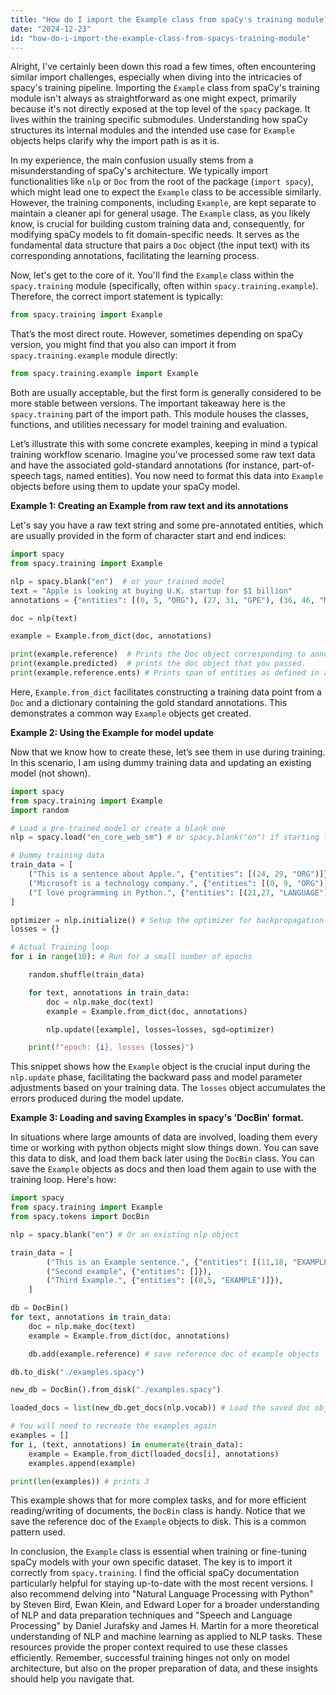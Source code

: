 ```yaml
---
title: "How do I import the Example class from spaCy's training module?"
date: "2024-12-23"
id: "how-do-i-import-the-example-class-from-spacys-training-module"
---
```


Alright,  I've certainly been down this road a few times, often encountering similar import challenges, especially when diving into the intricacies of spacy's training pipeline. Importing the `Example` class from spaCy's training module isn't always as straightforward as one might expect, primarily because it's not directly exposed at the top level of the `spacy` package. It lives within the training specific submodules. Understanding how spaCy structures its internal modules and the intended use case for `Example` objects helps clarify why the import path is as it is.

In my experience, the main confusion usually stems from a misunderstanding of spaCy's architecture. We typically import functionalities like `nlp` or `Doc` from the root of the package (`import spacy`), which might lead one to expect the `Example` class to be accessible similarly. However, the training components, including `Example`, are kept separate to maintain a cleaner api for general usage. The `Example` class, as you likely know, is crucial for building custom training data and, consequently, for modifying spaCy models to fit domain-specific needs. It serves as the fundamental data structure that pairs a `Doc` object (the input text) with its corresponding annotations, facilitating the learning process.

Now, let's get to the core of it. You'll find the `Example` class within the `spacy.training` module (specifically, often within `spacy.training.example`). Therefore, the correct import statement is typically:

```python
from spacy.training import Example
```

That’s the most direct route. However, sometimes depending on spaCy version, you might find that you also can import it from `spacy.training.example` module directly:

```python
from spacy.training.example import Example
```

Both are usually acceptable, but the first form is generally considered to be more stable between versions. The important takeaway here is the `spacy.training` part of the import path. This module houses the classes, functions, and utilities necessary for model training and evaluation.

Let’s illustrate this with some concrete examples, keeping in mind a typical training workflow scenario. Imagine you've processed some raw text data and have the associated gold-standard annotations (for instance, part-of-speech tags, named entities). You now need to format this data into `Example` objects before using them to update your spaCy model.

**Example 1: Creating an Example from raw text and its annotations**

Let's say you have a raw text string and some pre-annotated entities, which are usually provided in the form of character start and end indices:

```python
import spacy
from spacy.training import Example

nlp = spacy.blank("en")  # or your trained model
text = "Apple is looking at buying U.K. startup for $1 billion"
annotations = {"entities": [(0, 5, "ORG"), (27, 31, "GPE"), (36, 46, "MONEY")]}

doc = nlp(text)

example = Example.from_dict(doc, annotations)

print(example.reference)  # Prints the Doc object corresponding to annotations
print(example.predicted)  # prints the doc object that you passed.
print(example.reference.ents) # Prints span of entities as defined in annotation

```
Here, `Example.from_dict` facilitates constructing a training data point from a `Doc` and a dictionary containing the gold standard annotations. This demonstrates a common way `Example` objects get created.

**Example 2: Using the Example for model update**

Now that we know how to create these, let’s see them in use during training. In this scenario, I am using dummy training data and updating an existing model (not shown).

```python
import spacy
from spacy.training import Example
import random

# Load a pre-trained model or create a blank one
nlp = spacy.load("en_core_web_sm") # or spacy.blank("en") if starting from scratch

# Dummy training data
train_data = [
    ("This is a sentence about Apple.", {"entities": [(24, 29, "ORG")]}),
    ("Microsoft is a technology company.", {"entities": [(0, 9, "ORG")]}),
    ("I love programming in Python.", {"entities": [(21,27, "LANGUAGE")]}),
]

optimizer = nlp.initialize() # Setup the optimizer for backpropagation
losses = {}

# Actual Training loop
for i in range(10): # Run for a small number of epochs

    random.shuffle(train_data)

    for text, annotations in train_data:
        doc = nlp.make_doc(text)
        example = Example.from_dict(doc, annotations)

        nlp.update([example], losses=losses, sgd=optimizer)

    print(f"epoch: {i}, losses {losses}")

```
This snippet shows how the `Example` object is the crucial input during the `nlp.update` phase, facilitating the backward pass and model parameter adjustments based on your training data. The `losses` object accumulates the errors produced during the model update.

**Example 3: Loading and saving Examples in spacy's 'DocBin' format.**

In situations where large amounts of data are involved, loading them every time or working with python objects might slow things down. You can save this data to disk, and load them back later using the `DocBin` class. You can save the `Example` objects as docs and then load them again to use with the training loop. Here's how:

```python
import spacy
from spacy.training import Example
from spacy.tokens import DocBin

nlp = spacy.blank("en") # Or an existing nlp object

train_data = [
        ("This is an Example sentence.", {"entities": [(11,18, "EXAMPLE")]}),
        ("Second example", {"entities": []}),
        ("Third Example.", {"entities": [(0,5, "EXAMPLE")]}),
    ]

db = DocBin()
for text, annotations in train_data:
    doc = nlp.make_doc(text)
    example = Example.from_dict(doc, annotations)

    db.add(example.reference) # save reference doc of example objects

db.to_disk("./examples.spacy")

new_db = DocBin().from_disk("./examples.spacy")

loaded_docs = list(new_db.get_docs(nlp.vocab)) # Load the saved doc objects

# You will need to recreate the examples again
examples = []
for i, (text, annotations) in enumerate(train_data):
    example = Example.from_dict(loaded_docs[i], annotations)
    examples.append(example)

print(len(examples)) # prints 3
```
This example shows that for more complex tasks, and for more efficient reading/writing of documents, the `DocBin` class is handy. Notice that we save the reference doc of the `Example` objects to disk. This is a common pattern used.

In conclusion, the `Example` class is essential when training or fine-tuning spaCy models with your own specific dataset. The key is to import it correctly from `spacy.training`. I find the official spaCy documentation particularly helpful for staying up-to-date with the most recent versions. I also recommend delving into "Natural Language Processing with Python" by Steven Bird, Ewan Klein, and Edward Loper for a broader understanding of NLP and data preparation techniques and "Speech and Language Processing" by Daniel Jurafsky and James H. Martin for a more theoretical understanding of NLP and machine learning as applied to NLP tasks. These resources provide the proper context required to use these classes efficiently.
Remember, successful training hinges not only on model architecture, but also on the proper preparation of data, and these insights should help you navigate that.
